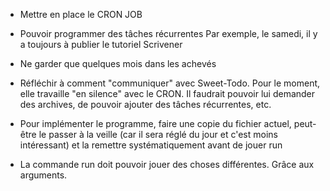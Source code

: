 * Mettre en place le CRON JOB

* Pouvoir programmer des tâches récurrentes
  Par exemple, le samedi, il y a toujours à publier le tutoriel Scrivener

* Ne garder que quelques mois dans les achevés

* Réfléchir à comment "communiquer" avec Sweet-Todo. Pour le moment,
  elle travaille "en silence" avec le CRON. Il faudrait pouvoir lui demander
  des archives, de pouvoir ajouter des tâches récurrentes, etc.

* Pour implémenter le programme, faire une copie du fichier actuel, peut-être
  le passer à la veille (car il sera réglé du jour et c'est moins intéressant)
  et la remettre systématiquement avant de jouer run

* La commande run doit pouvoir jouer des choses différentes. Grâce aux arguments.
